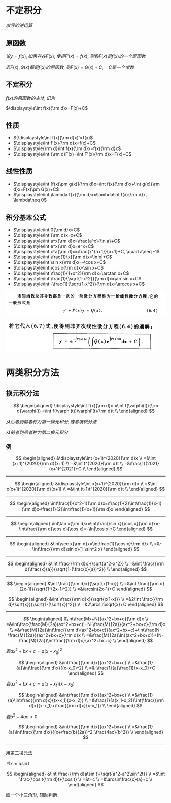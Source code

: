# 不定积分

$求导的逆运算$

## 原函数

$设y=f(x), 如果存在F(x), 使得F'(x)=f(x),$
$则称F(x)是f(x)的一个原函数$

$若F(x), G(x)都是f(x)的原函数,$
$则F(x)=G(x)+C,\quad C是一个常数$

## 不定积分

$f(x)的原函数的主体, 记为$

$\displaystyle\int f(x){\rm d}x=F(x)+C$

## 性质

* $(\displaystyle\int f(x){\rm d}x)'=f(x)$
* $\displaystyle\int f'(x){\rm d}x=f(x)+C$
* $\displaystyle{\rm d}\int f(x){\rm d}x=f(x){\rm d}x$
* $\displaystyle\int {\rm d}F(x)=\int F'(x){\rm d}x=F(x)+C$

## 线性性质

* $\displaystyle\int [f(x)\pm g(x)]{\rm d}x=\int f(x){\rm d}x+\int g(x){\rm d}x=F(x)\pm G(x)+C$
* $\displaystyle\int \lambda f(x){\rm d}x=\lambda\int f(x){\rm d}x, \lambda\neq 0$

## 积分基本公式

* $\displaystyle\int 0{\rm d}x=C$
* $\displaystyle\int {\rm d}x=x+C$
* $\displaystyle\int a^x{\rm d}x=\frac{a^x}{\ln a}+C$
* $\displaystyle\int e^x{\rm d}x=e^x+C$
* $\displaystyle\int x^a{\rm d}x=\frac{x^{a+1}}{a+1}+C, \quad a\neq -1$
* $\displaystyle\int \frac{1}{x}{\rm d}x=\ln|x|+C$
* $\displaystyle\int \sin x{\rm d}x=-\cos x+C$
* $\displaystyle\int \cos x{\rm d}x=\sin x+C$
* $\displaystyle\int \frac{1}{1+x^2}{\rm d}x=\arctan x+C$
* $\displaystyle\int \frac{1}{\sqrt{1-x^2}}{\rm d}x=\arcsin x+C$
* $\displaystyle\int -\frac{1}{\sqrt{1-x^2}}{\rm d}x=\arccos x+C$

![](images/2021-04-30-07-40-54.png)

![](images/2021-04-30-07-41-05.png)

# 两类积分方法

## 换元积分法

$$
\begin{aligned}
\displaystyle\int f(x){\rm d}x
=\int f(\varphi(t)){\rm d}\varphi(t) 
=\int f(\varphi(t))\varphi'(t){\rm d}t \\
\end{aligned}
$$

$从后者到前者称为第一换元积分, 或者凑微分法$

$从前者到后者称为第二换元积分$

### 例

$$
\begin{aligned}
&\displaystyle\int (x+1)^{2020}{\rm d}x \\
=&\int (x+1)^{2020}{\rm d}(x+1) \\ 
=&\int t^{2020}{\rm d}t \\ 
=&\frac{1}{2021}(x+1)^{2021}+C \\
\end{aligned}
$$

---

$$
\begin{aligned}
&\displaystyle\int x(x+1)^{2020}{\rm d}x \\
=&\int x(x+1)^{2020}{\rm d}(x+1) \\ 
=&\int (t-1)t^{2020}{\rm d}t \\ 
\end{aligned}
$$

---

$$
\begin{aligned}
\int\frac{1}{x^2-1}{\rm d}x=\frac{1}{2}\int\frac{1}{x-1}{\rm d}x-\frac{1}{2}\int\frac{1}{x+1}{\rm d}x
\end{aligned}
$$

---

$$
\begin{aligned}
\int\tan x{\rm d}x=\int\frac{\sin x}{\cos x}{\rm d}x=-\int\frac{{\rm d}\cos x}{\cos x}=-\ln|\cos x|+C
\end{aligned}
$$

---

$$
\begin{aligned}
&\int\sec x{\rm d}x=\int\frac{1}{\cos x}{\rm d}x \\
=&-\int\frac{{\rm d}\sin x}{1-\sin^2 x}
\end{aligned}
$$

---

$$
\begin{aligned}
&\int \frac{{\rm d}x}{\sqrt{a^2-x^2}} \\
=&\int \frac{{\rm d}\frac{x}{a}}{\sqrt{1-(\frac{x}{a})^2}} \\
\end{aligned}
$$

---

$$
\begin{aligned}
&\int \frac{{\rm d}x}{\sqrt{x(1-x)}} \\
=&\int \frac{{\rm d}(2x-1)}{\sqrt{1-(2x-1)^2}} \\
=&\arcsin(2x-1)+C
\end{aligned}
$$

$$
\begin{aligned}
&\int \frac{{\rm d}x}{\sqrt{x(1-x)}} \\
=&2\int \frac{{\rm d}\sqrt{x}}{\sqrt{1-(\sqrt{x})^2}} \\
=&2\arcsin\sqrt{x}+C
\end{aligned}
$$

---

$$
\begin{aligned}
&\int\frac{Mx+N}{ax^2+bx+c}{\rm d}x \\
=&\int\frac{\frac{M}{2a}(ax^2+bx+c)'+N-\frac{M}{2a}}{ax^2+bx+c}{\rm d}x \\
=&\frac{M}{2a}\int\frac{{\rm d}(ax^2+bx+c)}{ax^2+bx+c}+\int\frac{N-\frac{M}{2a}}{ax^2+bx+c}{\rm d}x \\
=&\frac{M}{2a}\ln{(ax^2+bx+c)}+(N-\frac{M}{2a})\int\frac{{\rm d}x}{ax^2+bx+c} \\
\end{aligned}
$$

$若ax^2+bx+c=a(x-x_0)^2$

$$
\begin{aligned}
&\int\frac{{\rm d}x}{ax^2+bx+c} \\
=&\frac{1}{a}\int\frac{{\rm d}x}{(x-x_0)^2} \\
=&-\frac{1}{a}\frac{1}{x-x_0}+C
\end{aligned}
$$

$若ax^2+bx+c=a(x-x_1)(x-x_2)$

$$
\begin{aligned}
&\int\frac{{\rm d}x}{ax^2+bx+c} \\
=&\frac{1}{a}\int\frac{{\rm d}x}{(x-x_1)(x-x_2)} \\
=&\frac{1}{a(x_1-x_2)}\int(\frac{{\rm d}x}{x-x_1}+\frac{{\rm d}x}{x-x_1}) \\
\end{aligned}
$$

$若b^2-4ac<0$

$$
\begin{aligned}
&\int\frac{{\rm d}x}{ax^2+bx+c} \\
=&\frac{1}{a}\int\frac{{\rm d}x}{(x+\frac{b}{2a})^2-\frac{4ac}{b^2}} \\
\end{aligned}
$$

---

用第二换元法

$令x=a\sin t$

$$
\begin{aligned}
&\int \frac{{\rm d}a\sin t}{\sqrt{a^2-a^2\sin^2t}} \\
=&\int \frac{\cos t{\rm d}t}{\cos t} \\
=&t+c \\
=&\arcsin\frac{x}{a}+c \\
\end{aligned}
$$

画一个小三角形, 辅助判断

